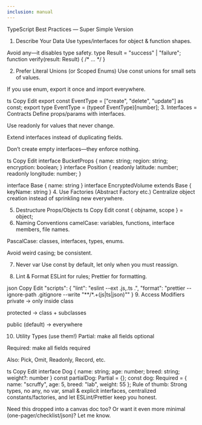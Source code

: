 ```yaml
---
inclusion: manual
---
```


<!------------------------------------------------------------------------------------
   Add Rules to this file or a short description and have Kiro refine them for you:   
-------------------------------------------------------------------------------------> 
TypeScript Best Practices — Super Simple Version

1. Describe Your Data
Use types/interfaces for object & function shapes.

Avoid any—it disables type safety.
type Result = "success" | "failure";
function verify(result: Result) { /* ... */ }

2. Prefer Literal Unions (or Scoped Enums)
Use const unions for small sets of values.

If you use enum, export it once and import everywhere.

ts
Copy
Edit
export const EventType = ["create", "delete", "update"] as const;
export type EventType = (typeof EventType)[number];
3. Interfaces = Contracts
Define props/params with interfaces.

Use readonly for values that never change.

Extend interfaces instead of duplicating fields.

Don’t create empty interfaces—they enforce nothing.

ts
Copy
Edit
interface BucketProps { name: string; region: string; encryption: boolean; }
interface Position { readonly latitude: number; readonly longitude: number; }

interface Base { name: string }
interface EncryptedVolume extends Base { keyName: string }
4. Use Factories (Abstract Factory etc.)
Centralize object creation instead of sprinkling new everywhere.

5. Destructure Props/Objects
ts
Copy
Edit
const { objname, scope } = object;
6. Naming Conventions
camelCase: variables, functions, interface members, file names.

PascalCase: classes, interfaces, types, enums.

Avoid weird casing; be consistent.

7. Never var
Use const by default, let only when you must reassign.

8. Lint & Format
ESLint for rules; Prettier for formatting.

json
Copy
Edit
"scripts": {
  "lint": "eslint --ext .js,.ts .",
  "format": "prettier --ignore-path .gitignore --write \"**/*.+(js|ts|json)\""
}
9. Access Modifiers
private → only inside class

protected → class + subclasses

public (default) → everywhere

10. Utility Types (use them!)
Partial<T>: make all fields optional

Required<T>: make all fields required

Also: Pick, Omit, Readonly, Record, etc.

ts
Copy
Edit
interface Dog { name: string; age: number; breed: string; weight?: number }
const partialDog: Partial<Dog> = {};
const dog: Required<Dog> = { name: "scruffy", age: 5, breed: "lab", weight: 55 };
Rule of thumb: Strong types, no any, no var, small & explicit interfaces, centralized constants/factories, and let ESLint/Prettier keep you honest.

Need this dropped into a canvas doc too? Or want it even more minimal (one-pager/checklist/json)? Let me know.